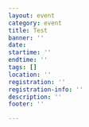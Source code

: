 ```yaml
---
layout: event
category: event
title: Test
banner: ''
date: 
startime: ''
endtime: ''
tags: []
location: ''
registration: ''
registration-info: ''
description: ''
footer: ''

---
```

